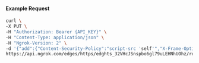 <!-- Code generated for API Clients. DO NOT EDIT. -->

#### Example Request

```bash
curl \
-X PUT \
-H "Authorization: Bearer {API_KEY}" \
-H "Content-Type: application/json" \
-H "Ngrok-Version: 2" \
-d '{"add":{"Content-Security-Policy":"script-src 'self'","X-Frame-Options":"DENY"},"enabled":true}' \
https://api.ngrok.com/edges/https/edghts_32VHcJSnspbo6gl79uLEHNhUOhz/routes/edghtsrt_32VHcIZHlQg4TWKrHLgYNnY4ohA/response_headers
```
